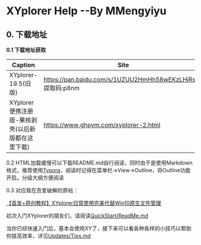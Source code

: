 # XYplorer Help    --By MMengyiyu



## 0. 下载地址

**0.1 下载地址获取**

| Caption                                           | Site                                                         |
| ------------------------------------------------- | ------------------------------------------------------------ |
| XYplorer-19.5(旧版)                               | https://pan.baidu.com/s/1UZUU2HmHh58wEKzLHjRsoA<br />提取码:p8nm |
| XYplorer便携注册版-果核剥壳(以后新版都在这里下载) | https://www.ghpym.com/xyplorer-2.html                        |

0.2 HTML加载缓慢可以下载README.md自行阅读，同时由于是使用Markdown格式，推荐使用[Typora](https://typora.io/)，阅读时记得在菜单栏->View->Outline，将Outline功能开启。分级大纲方便阅读



0.3 对应我在吾爱破解的原帖：

[【首发+原创教程】XYplorer日常使用完美代替Win10原生文件管理](https://www.52pojie.cn/thread-843769-1-1.html)



初次入门XYplorer的朋友们，请阅读[QuickStart/ReadMe.md](./QuickStart/ReadMe.md)

当你已经快速入门后，基本会使用XY了，接下来可以看各种各样的小技巧以帮助你提高效率，详见[Updates/Tips.md](./Updates/Tips.md)